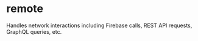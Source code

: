 # remote
Handles network interactions including Firebase calls, REST API requests, GraphQL queries, etc.
